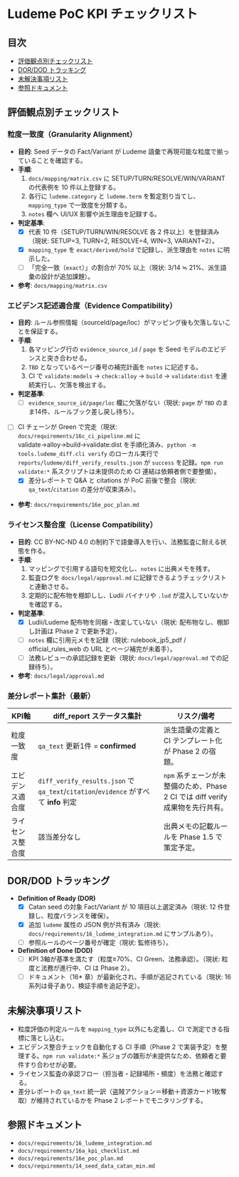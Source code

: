 # Ludeme PoC KPI チェックリスト

## 目次
- [評価観点別チェックリスト](#評価観点別チェックリスト)
- [DOR/DOD トラッキング](#dordod-トラッキング)
- [未解決事項リスト](#未解決事項リスト)
- [参照ドキュメント](#参照ドキュメント)

## 評価観点別チェックリスト

### 粒度一致度（Granularity Alignment）
- **目的**: Seed データの Fact/Variant が Ludeme 語彙で再現可能な粒度で揃っていることを確認する。
- **手順**:
  1. `docs/mapping/matrix.csv` に SETUP/TURN/RESOLVE/WIN/VARIANT の代表例を 10 件以上登録する。
  2. 各行に `ludeme.category` と `ludeme.term` を暫定割り当てし、`mapping_type` で一致度を分類する。
  3. `notes` 欄へ UI/UX 影響や派生理由を記録する。
- **判定基準**:
  - [x] 代表 10 件（SETUP/TURN/WIN/RESOLVE 各 2 件以上）を登録済み（現状: SETUP=3, TURN=2, RESOLVE=4, WIN=3, VARIANT=2）。
  - [x] `mapping_type` を `exact/derived/hold` で記録し、派生理由を `notes` に明示した。
  - [ ] 「完全一致（`exact`）」の割合が 70% 以上（現状: 3/14 ≒ 21%、派生語彙の設計が追加課題）。
- **参考**: `docs/mapping/matrix.csv`

### エビデンス記述適合度（Evidence Compatibility）
- **目的**: ルール参照情報（sourceId/page/loc）がマッピング後も欠落しないことを保証する。
- **手順**:
  1. 各マッピング行の `evidence_source_id` / `page` を Seed モデルのエビデンスと突き合わせる。
  2. `TBD` となっているページ番号の補完計画を `notes` に記述する。
  3. CI で `validate:models` → `check:alloy` → `build` → `validate:dist` を連続実行し、欠落を検出する。
- **判定基準**:
  - [ ] `evidence_source_id/page/loc` 欄に欠落がない（現状: `page` が `TBD` のまま14件、ルールブック差し戻し待ち）。
- [ ] CI チェーンが Green で完走（現状: `docs/requirements/16c_ci_pipeline.md` に validate→alloy→build→validate:dist を手順化済み、`python -m tools.ludeme_diff.cli verify` のローカル実行で `reports/ludeme/diff_verify_results.json` が `success` を記録。`npm run validate:*` 系スクリプトは未提供のため CI 連結は依頼者側で要整備）。
  - [x] 差分レポートで Q&A と citations が PoC 前後で整合（現状: `qa_text`/`citation` の差分が収束済み）。
- **参考**: `docs/requirements/16e_poc_plan.md`

### ライセンス整合度（License Compatibility）
- **目的**: CC BY-NC-ND 4.0 の制約下で語彙導入を行い、法務監査に耐える状態を作る。
- **手順**:
  1. マッピングで引用する語句を短文化し、`notes` に出典メモを残す。
  2. 監査ログを `docs/legal/approval.md` に記録できるようチェックリストと連動させる。
  3. 定期的に配布物を棚卸しし、Ludii バイナリや `.lud` が混入していないかを確認する。
- **判定基準**:
  - [x] Ludii/Ludeme 配布物を同梱・改変していない（現状: 配布物なし、棚卸し計画は Phase 2 で更新予定）。
  - [ ] `notes` 欄に引用元メモを記録（現状: rulebook_jp5_pdf / official_rules_web の URL とページ補完が未着手）。
  - [ ] 法務レビューの承認記録を更新（現状: `docs/legal/approval.md` での記録待ち）。
- **参考**: `docs/legal/approval.md`

### 差分レポート集計（最新）

| KPI軸 | diff_report ステータス集計 | リスク/備考 |
| --- | --- | --- |
| 粒度一致度 | `qa_text` 更新1件 = **confirmed** | 派生語彙の定義と CI テンプレート化が Phase 2 の宿題。 |
| エビデンス適合度 | `diff_verify_results.json` で `qa_text`/`citation`/`evidence` がすべて **info** 判定 | `npm` 系チェーンが未整備のため、Phase 2 CI では diff verify 成果物を先行共有。 |
| ライセンス整合度 | 該当差分なし | 出典メモの記載ルールを Phase 1.5 で策定予定。 |

## DOR/DOD トラッキング
- **Definition of Ready (DOR)**
  - [x] Catan seed の対象 Fact/Variant が 10 項目以上選定済み（現状: 12 件登録し、粒度バランスを確保）。
  - [x] 追加 `ludeme` 属性の JSON 例が共有済み（現状: `docs/requirements/16_ludeme_integration.md` にサンプルあり）。
  - [ ] 参照ルールのページ番号が確定（現状: 監修待ち）。
- **Definition of Done (DOD)**
  - [ ] KPI 3軸が基準を満たす（粒度≥70%、CI Green、法務承認）。（現状: 粒度と法務が進行中、CI は Phase 2）。
  - [ ] ドキュメント（16* 章）が最新化され、手順が追記されている（現状: 16 系列は骨子あり、検証手順を追記予定）。

## 未解決事項リスト
- 粒度評価の判定ルールを `mapping_type` 以外にも定義し、CI で測定できる指標に落とし込む。
- エビデンス整合チェックを自動化する CI 手順（Phase 2 で実装予定）を整理する。`npm run validate:*` 系ジョブの雛形が未提供なため、依頼者と要件すり合わせが必要。
- ライセンス監査の承認フロー（担当者・記録場所・頻度）を法務と確認する。
- 差分レポートの `qa_text` 統一訳（盗賊アクション＝移動＋資源カード1枚奪取）が維持されているかを Phase 2 レポートでモニタリングする。

## 参照ドキュメント
- `docs/requirements/16_ludeme_integration.md`
- `docs/requirements/16a_kpi_checklist.md`
- `docs/requirements/16e_poc_plan.md`
- `docs/requirements/14_seed_data_catan_min.md`
